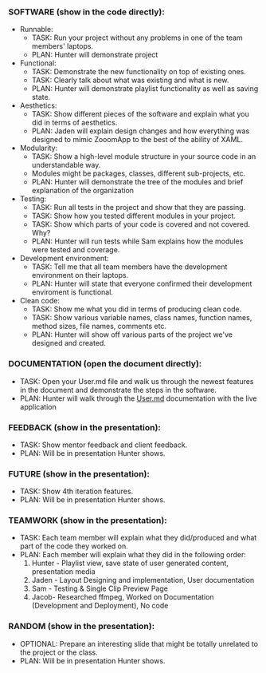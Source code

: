 ### SOFTWARE (show in the code directly):
- Runnable:
  - TASK: Run your project without any problems in one of the team members' laptops.
  - PLAN: Hunter will demonstrate project
- Functional:
  - TASK: Demonstrate the new functionality on top of existing ones.
  - TASK: Clearly talk about what was existing and what is new.
  - PLAN: Hunter will demonstrate playlist functionality as well as saving state.
- Aesthetics:
  - TASK: Show different pieces of the software and explain what you did in terms of aesthetics.
  - PLAN: Jaden will explain design changes and how everything was designed to mimic ZooomApp to the best of the ability of XAML.
- Modularity:
  - TASK: Show a high-level module structure in your source code in an understandable way.
  - Modules might be packages, classes, different sub-projects, etc.
  - PLAN: Hunter will demonstrate the tree of the modules and brief explanation of the organization
- Testing:
  - TASK: Run all tests in the project and show that they are passing.
  - TASK: Show how you tested different modules in your project.
  - TASK: Show which parts of your code is covered and not covered. Why?
  - PLAN: Hunter will run tests while Sam explains how the modules were tested and coverage.
- Development environment:
  - TASK: Tell me that all team members have the development environment on their laptops.
  - PLAN: Hunter will state that everyone confirmed their development enviroment is functional.
- Clean code:
  - TASK: Show me what you did in terms of producing clean code.
  - TASK: Show various variable names, class names, function names, method sizes, file names, comments etc.
  - PLAN: Hunter will show off various parts of the project we've designed and created.
### DOCUMENTATION (open the document directly):
  - TASK: Open your User.md file and walk us through the newest features in the document and demonstrate the steps in the software.
  - PLAN: Hunter will walk through the [User.md](Documentation/User.md) documentation with the live application
### FEEDBACK (show in the presentation):
  - TASK: Show mentor feedback and client feedback.
  - PLAN: Will be in presentation Hunter shows.
### FUTURE (show in the presentation):
  - TASK: Show 4th iteration features.
  - PLAN: Will be in presentation Hunter shows. 
### TEAMWORK (show in the presentation):
  - TASK: Each team member will explain what they did/produced and what part of the code they worked on.
  - PLAN: Each member will explain what they did in the following order:
    1. Hunter - Playlist view, save state of user generated content, presentation media
    2. Jaden - Layout Designing and implementation, User documentation
    3. Sam - Testing & Single Clip Preview Page
    4. Jacob- Researched ffmpeg, Worked on Documentation (Development and Deployment), No code
### RANDOM (show in the presentation):
- OPTIONAL: Prepare an interesting slide that might be totally unrelated to the project or the class.
- PLAN: Will be in presentation Hunter shows.
